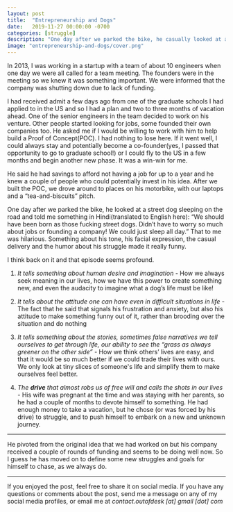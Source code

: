 ```yaml
---
layout: post
title:  "Entrepreneurship and Dogs"
date:   2019-11-27 00:00:00 -0700
categories: [struggle]
description: "One day after we parked the bike, he casually looked at a street dog sleeping on the road and told me something in Hindi(translated to English here): “We should have been born as those fucking street dogs. We didn’t have to worry so much about jobs or founding a company! We could just sleep all day."
image: "entrepreneurship-and-dogs/cover.png"
---
```


In 2013, I was working in a startup with a team of about 10 engineers when one day we were all called for a team meeting. The founders were in the meeting so we knew it was something important. We were informed that the company was shutting down due to lack of funding.

I had received admit a few days ago from one of the graduate schools I had applied to in the US and so I had a plan and two to three months of vacation ahead. One of the senior engineers in the team decided to work on his venture. Other people started looking for jobs, some founded their own companies too. He asked me if I would be willing to work with him to help build a Proof of Concept(POC). I had nothing to lose here. If it went well, I could always stay and potentially become a co-founder(yes, I passed that opportunity to go to graduate school!) or I could fly to the US in a few months and begin another new phase. It was a win-win for me.

He said he had savings to afford not having a job for up to a year and he knew a couple of people who could potentially invest in his idea. After we built the POC, we drove around to places on his motorbike, with our laptops and a “tea-and-biscuits” pitch.

One day after we parked the bike, he looked at a street dog sleeping on the road and told me something in Hindi(translated to English here): “We should have been born as those fucking street dogs. Didn’t have to worry so much about jobs or founding a company! We could just sleep all day.” That to me was hilarious. Something about his tone, his facial expression, the casual delivery and the humor about his struggle made it really funny.

I think back on it and that episode seems profound.

1. *It tells something about human desire and imagination* - How we always seek meaning in our lives, how we have this power to create something new, and even the audacity to imagine what a dog’s life must be like!

2. *It tells about the attitude one can have even in difficult situations in life* - The fact that he said that signals his frustration and anxiety, but also his attitude to make something funny out of it, rather than brooding over the situation and do nothing

3. *It tells something about the stories, sometimes false narratives we tell ourselves to get through life, our ability to see the “grass as always greener on the other side”* - How we think others’ lives are easy, and that it would be so much better if we could trade their lives with ours. We only look at tiny slices of someone's life and simplify them to make ourselves feel better.

4. *The **drive** that almost robs us of free will and calls the shots in our lives* - His wife was pregnant at the time and was staying with her parents, so he had a couple of months to devote himself to something. He had enough money to take a vacation, but he chose (or was forced by his drive) to struggle, and to push himself to embark on a new and unknown journey.

*****

He pivoted from the original idea that we had worked on but his company received a couple of rounds of funding and seems to be doing well now. So I guess he has moved on to define some new struggles and goals for himself to chase, as we always do.

*****

If you enjoyed the post, feel free to share it on social media. If you have any questions or comments about the post, send me a message on any of my social media profiles, or email me at *contact.outofdesk [at] gmail [dot] com*